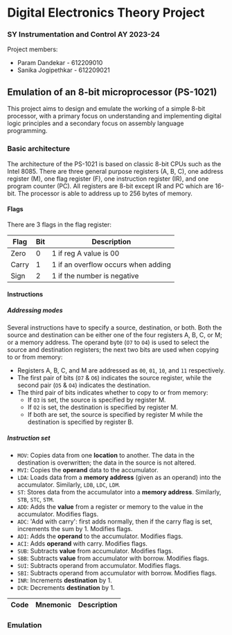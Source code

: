 # Digital Electronics Theory Project
### SY Instrumentation and Control AY 2023-24

Project members:
- Param Dandekar - 612209010
- Sanika Jogipethkar - 612209021

## Emulation of an 8-bit microprocessor (PS-1021)

This project aims to design and emulate the working of a simple 8-bit processor, with a primary focus on understanding and implementing digital logic principles and a secondary focus on assembly language programming.

### Basic architecture

The architecture of the PS-1021 is based on classic 8-bit CPUs such as the Intel 8085. There are three general purpose registers (A, B, C), one address register (M), one flag register (F), one instruction register (IR), and one program counter (PC). All registers are 8-bit except IR and PC which are 16-bit. The processor is able to address up to 256 bytes of memory.

<!-- How much memory can be addressed might change? M could be split into H and L, then 64 kilobytes could be addressed. -->

#### Flags

There are 3 flags in the flag register:

| Flag  | Bit | Description                         |
| ----- | --- | ----------------------------------- |
| Zero  | 0   | 1 if reg A value is 00              |
| Carry | 1   | 1 if an overflow occurs when adding |
| Sign  | 2   | 1 if the number is negative         |

#### Instructions

##### Addressing modes

Several instructions have to specify a source, destination, or both. Both the source and destination can be either one of the four registers A, B, C, or M; or a memory address. The operand byte (`O7` to `O4`) is used to select the source and destination registers; the next two bits are used when copying to or from memory:
- Registers A, B, C, and M are addressed as `00`, `01`, `10`, and `11` respectively.
- The first pair of bits (`O7` & `O6`) indicates the source register, while the second pair (`O5` & `O4`) indicates the destination.
- The third pair of bits indicates whether to copy to or from memory:
    - If `O3` is set, the source is specified by register M.
    - If `O2` is set, the destination is specified by register M.
    - If both are set, the source is specified by register M while the destination is specified by register B.

##### Instruction set

- `MOV`: Copies data from one **location** to another. The data in the destination is overwritten; the data in the source is not altered.
- `MVI`: Copies the **operand** data to the accumulator.
- `LDA`: Loads data from a **memory address** (given as an operand) into the accumulator. Similarly, `LDB`, `LDC`, `LDM`.
- `ST`: Stores data from the accumulator into a **memory address**. Similarly, `STB`, `STC`, `STM`.
- `ADD`: Adds the **value** from a register or memory to the value in the accumulator. Modifies flags.
- `ADC`: 'Add with carry': first adds normally, then if the carry flag is set, increments the sum by 1. Modifies flags.
- `ADI`: Adds the **operand** to the accumulator. Modifies flags.
- `ACI`: Adds **operand** with carry. Modifies flags.
- `SUB`: Subtracts **value** from accumulator. Modifies flags.
- `SBB`: Subtracts **value** from accumulator with borrow. Modifies flags.
- `SUI`: Subtracts operand from accumulator. Modifies flags.
- `SBI`: Subtracts operand from accumulator with borrow. Modifies flags.
- `INR`: Increments **destination** by 1.
- `DCR`: Decrements **destination** by 1.

| Code | Mnemonic | Description  |
| ---- | -------- | ------------ |


### Emulation

